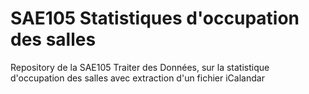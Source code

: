 # SAE105 Statistiques d'occupation des salles
Repository de la SAE105 Traiter des Données, sur la statistique d'occupation des salles avec extraction d'un fichier iCalandar

